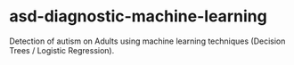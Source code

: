 # asd-diagnostic-machine-learning

Detection of autism on Adults using machine learning techniques (Decision Trees / Logistic Regression).
